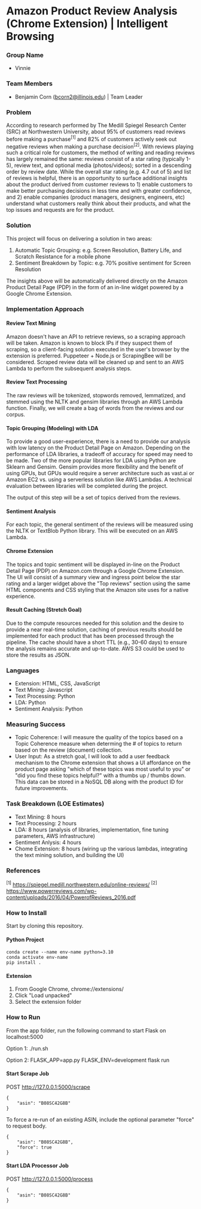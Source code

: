 # Amazon Product Review Analysis (Chrome Extension) | Intelligent Browsing

### Group Name
- Vinnie

### Team Members
- Benjamin Corn (bcorn2@illinois.edu) | Team Leader

### Problem

According to research performed by The Medill Spiegel Research Center (SRC) at Northwestern University, about 95% of customers read reviews before making a purchase<sup>[1]</sup> and 82% of customers actively seek out negative reviews when making a purchase decision<sup>[2]</sup>. With reviews playing such a critical role for customers, the method of writing and reading reviews has largely remained the same: reviews consist of a star rating (typically 1-5), review text, and optional media (photos/videos); sorted in a descending order by review date. While the overall star rating (e.g. 4.7 out of 5) and list of reviews is helpful, there is an opportunity to surface additional insights about the product derived from customer reviews to 1) enable customers to make better purchasing decisions in less time and with greater confidence, and 2) enable companies (product managers, designers, engineers, etc) understand what customers really think about their products, and what the top issues and requests are for the product.

### Solution

This project will focus on delivering a solution in two areas:
1. Automatic Topic Grouping: e.g. Screen Resolution, Battery Life, and Scratch Resistance for a mobile phone
2. Sentiment Breakdown by Topic: e.g. 70% positive sentiment for Screen Resolution

The insights above will be automatically delivered directly on the Amazon Product Detail Page (PDP) in the form of an in-line widget powered by a Google Chrome Extension.

### Implementation Approach

#### Review Text Mining
Amazon doesn't have an API to retrieve reviews, so a scraping approach will be taken. Amazon is known to block IPs if they suspect them of scraping, so a client-facing solution executed in the user's browser by the extension is preferred. Puppeteer + Node.js or ScrapingBee will be considered. Scraped review data will be cleaned up and sent to an AWS Lambda to perform the subsequent analysis steps.

#### Review Text Processing
The raw reviews will be tokenized, stopwords removed, lemmatized, and stemmed using the NLTK and gensim libraries through an AWS Lambda function. Finally, we will create a bag of words from the reviews and our corpus.

#### Topic Grouping (Modeling) with LDA
To provide a good user-experience, there is a need to provide our analysis with low latency on the Product Detail Page on Amazon. Depending on the performance of LDA libraries, a tradeoff of accuracy for speed may need to be made. Two of the more popular libraries for LDA using Python are Sklearn and Gensim. Gensim provides more flexibility and the benefit of using GPUs, but GPUs would require a server architecture such as vast.ai or Amazon EC2 vs. using a serverless solution like AWS Lambdas. A technical evaluation between libraries will be completed during the project.

The output of this step will be a set of topics derived from the reviews. 

#### Sentiment Analysis
For each topic, the general sentiment of the reviews will be measured using the NLTK or TextBlob Python library. This will be executed on an AWS Lambda.

#### Chrome Extension
The topics and topic sentiment will be displayed in-line on the Product Detail Page (PDP) on Amazon.com through a Google Chrome Extension. The UI will consist of a summary view and ingress point below the star rating and a larger widget above the "Top reviews" section using the same HTML components and CSS styling that the Amazon site uses for a native experience.

#### Result Caching (Stretch Goal)
Due to the compute resources needed for this solution and the desire to provide a near real-time solution, caching of previous results should be implemented for each product that has been processed through the pipeline. The cache should have a short TTL (e.g., 30-60 days) to ensure the analysis remains accurate and up-to-date. AWS S3 could be used to store the results as JSON.

### Languages
- Extension: HTML, CSS, JavaScript
- Text Mining: Javascript
- Text Processing: Python
- LDA: Python
- Sentiment Analysis: Python

### Measuring Success
- Topic Coherence: I will measure the quality of the topics based on a Topic Coherence measure when determing the # of topics to return based on the review (document) collection.
- User Input: As a stretch goal, I will look to add a user feedback mechanism to the Chrome extension that shows a UI affordance on the product page asking "which of these topics was most useful to you" or "did you find these topics helpful?" with a thumbs up / thumbs down. This data can be stored in a NoSQL DB along with the product ID for future improvements.

### Task Breakdown (LOE Estimates)
- Text Mining: 8 hours
- Text Processing: 2 hours
- LDA: 8 hours (analysis of libraries, implementation, fine tuning parameters, AWS infrastructure)
- Sentiment Anlysis: 4 hours
- Chome Extension: 8 hours (wiring up the various lambdas, integrating the text mining solution, and building the UI)

### References

<sup>[1]</sup> https://spiegel.medill.northwestern.edu/online-reviews/
<sup>[2]</sup> https://www.powerreviews.com/wp-content/uploads/2016/04/PowerofReviews_2016.pdf

### How to Install

Start by cloning this repository.

#### Python Project
    conda create --name env-name python=3.10
    conda activate env-name
    pip install .
    
#### Extension
1. From Google Chrome, chrome://extensions/
2. Click "Load unpacked"
3. Select the extension folder

### How to Run
From the app folder, run the following command to start Flask on localhost:5000

Option 1:
    ./run.sh
    
Option 2:
    FLASK_APP=app.py FLASK_ENV=development flask run

#### Start Scrape Job
POST http://127.0.0.1:5000/scrape

    {
        "asin": "B08SC42G8B"
    }
    
To force a re-run of an existing ASIN, include the optional parameter "force" to request body.

    {
        "asin": "B08SC42G8B",
        "force": true
    }
    
#### Start LDA Processor Job
POST http://127.0.0.1:5000/process

    {
        "asin": "B08SC42G8B"
    }
